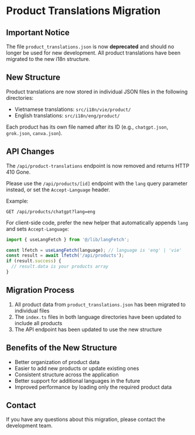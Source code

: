 # Product Translations Migration

## Important Notice

The file `product_translations.json` is now **deprecated** and should no longer be used for new development. All product translations have been migrated to the new i18n structure.

## New Structure

Product translations are now stored in individual JSON files in the following directories:

- Vietnamese translations: `src/i18n/vie/product/`
- English translations: `src/i18n/eng/product/`

Each product has its own file named after its ID (e.g., `chatgpt.json`, `grok.json`, `canva.json`).

## API Changes

The `/api/product-translations` endpoint is now removed and returns HTTP 410 Gone.

Please use the `/api/products/[id]` endpoint with the `lang` query parameter instead, or set the `Accept-Language` header.

Example:
```
GET /api/products/chatgpt?lang=eng
```

For client-side code, prefer the new helper that automatically appends `lang` and sets `Accept-Language`:

```ts
import { useLangFetch } from '@/lib/langFetch';

const lfetch = useLangFetch(language); // language is 'eng' | 'vie'
const result = await lfetch('/api/products');
if (result.success) {
  // result.data is your products array
}
```


## Migration Process

1. All product data from `product_translations.json` has been migrated to individual files
2. The `index.ts` files in both language directories have been updated to include all products
3. The API endpoint has been updated to use the new structure

## Benefits of the New Structure

- Better organization of product data
- Easier to add new products or update existing ones
- Consistent structure across the application
- Better support for additional languages in the future
- Improved performance by loading only the required product data

## Contact

If you have any questions about this migration, please contact the development team. 